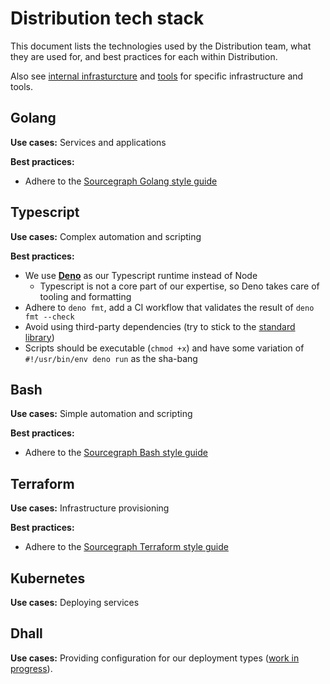 # Distribution tech stack

This document lists the technologies used by the Distribution team, what they are used for, and best practices for each within Distribution.

Also see [internal infrasturcture](./internal_infrastructure.md) and [tools](./tools/index.md) for specific infrastructure and tools.

## Golang

**Use cases:** Services and applications

**Best practices:**

- Adhere to the [Sourcegraph Golang style guide](https://docs.sourcegraph.com/dev/background-information/languages/go)

## Typescript

**Use cases:** Complex automation and scripting

**Best practices:**

- We use **[Deno](https://deno.land/)** as our Typescript runtime instead of Node
  - Typescript is not a core part of our expertise, so Deno takes care of tooling and formatting
- Adhere to `deno fmt`, add a CI workflow that validates the result of `deno fmt --check`
- Avoid using third-party dependencies (try to stick to the [standard library](https://deno.land/std))
- Scripts should be executable (`chmod +x`) and have some variation of `#!/usr/bin/env deno run` as the sha-bang

## Bash

**Use cases:** Simple automation and scripting

**Best practices:**

- Adhere to the [Sourcegraph Bash style guide](https://docs.sourcegraph.com/dev/background-information/languages/bash)

## Terraform

**Use cases:** Infrastructure provisioning

**Best practices:**

- Adhere to the [Sourcegraph Terraform style guide](https://docs.sourcegraph.com/dev/background-information/languages/terraform)

## Kubernetes

**Use cases:** Deploying services

## Dhall

**Use cases:** Providing configuration for our deployment types ([work in progress](https://github.com/orgs/sourcegraph/projects/71)).
